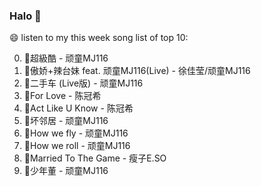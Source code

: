 

### Halo 👋

😄 listen to my this week song list of top 10:

0. 🌈超級酷 - 顽童MJ116
1. 🌈傲娇+辣台妹 feat. 顽童MJ116(Live) - 徐佳莹/顽童MJ116
2. 🌈二手车 (Live版) - 顽童MJ116
3. 🌈For Love - 陈冠希
4. 🌈Act Like U Know - 陈冠希
5. 🌈坏邻居 - 顽童MJ116
6. 🌈How we fly - 顽童MJ116
7. 🌈How we roll - 顽童MJ116
8. 🌈Married To The Game - 瘦子E.SO
9. 🌈少年董 - 顽童MJ116

